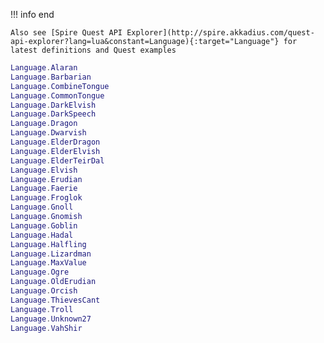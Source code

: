 !!! info end

    Also see [Spire Quest API Explorer](http://spire.akkadius.com/quest-api-explorer?lang=lua&constant=Language){:target="Language"} for latest definitions and Quest examples

``` lua
Language.Alaran
Language.Barbarian
Language.CombineTongue
Language.CommonTongue
Language.DarkElvish
Language.DarkSpeech
Language.Dragon
Language.Dwarvish
Language.ElderDragon
Language.ElderElvish
Language.ElderTeirDal
Language.Elvish
Language.Erudian
Language.Faerie
Language.Froglok
Language.Gnoll
Language.Gnomish
Language.Goblin
Language.Hadal
Language.Halfling
Language.Lizardman
Language.MaxValue
Language.Ogre
Language.OldErudian
Language.Orcish
Language.ThievesCant
Language.Troll
Language.Unknown27
Language.VahShir

```
